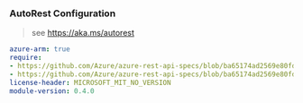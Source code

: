 ### AutoRest Configuration

> see https://aka.ms/autorest

``` yaml
azure-arm: true
require:
- https://github.com/Azure/azure-rest-api-specs/blob/ba65174ad2569e80fdb5838a1dddc26b8c0d6f3d/specification/eventhub/resource-manager/readme.md
- https://github.com/Azure/azure-rest-api-specs/blob/ba65174ad2569e80fdb5838a1dddc26b8c0d6f3d/specification/eventhub/resource-manager/readme.go.md
license-header: MICROSOFT_MIT_NO_VERSION
module-version: 0.4.0
```